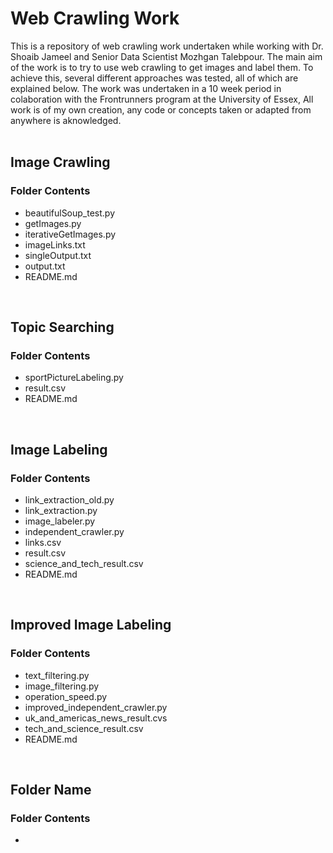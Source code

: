 # Web Crawling Work
This is a repository of web crawling work undertaken while working with Dr. Shoaib Jameel and Senior Data Scientist Mozhgan Talebpour.
The main aim of the work is to try to use web crawling to get images and label them. To achieve this, several different approaches was tested, all of which are explained below.
The work was undertaken in a 10 week period in colaboration with the Frontrunners program at the University of Essex,
All work is of my own creation, any code or concepts taken or adapted from anywhere is aknowledged.  
</br>
  
## Image Crawling
### Folder Contents
* beautifulSoup_test.py
* getImages.py
* iterativeGetImages.py
* imageLinks.txt
* singleOutput.txt
* output.txt
* README.md
</br>

## Topic Searching
### Folder Contents
* sportPictureLabeling.py
* result.csv
* README.md
</br>

## Image Labeling
### Folder Contents
* link_extraction_old.py
* link_extraction.py
* image_labeler.py
* independent_crawler.py
* links.csv
* result.csv
* science_and_tech_result.csv
* README.md
</br>

## Improved Image Labeling
### Folder Contents
* text_filtering.py
* image_filtering.py
* operation_speed.py
* improved_independent_crawler.py
* uk_and_americas_news_result.cvs
* tech_and_science_result.csv
* README.md
</br>

## Folder Name
### Folder Contents
*
</br>
